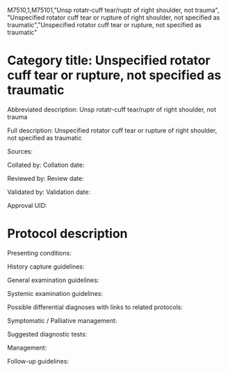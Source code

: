 M7510,1,M75101,"Unsp rotatr-cuff tear/ruptr of right shoulder, not trauma", "Unspecified rotator cuff tear or rupture of right shoulder, not specified as traumatic","Unspecified rotator cuff tear or rupture, not specified as traumatic"
# Category title: Unspecified rotator cuff tear or rupture, not specified as traumatic

Abbreviated description: Unsp rotatr-cuff tear/ruptr of right shoulder, not trauma

Full description: Unspecified rotator cuff tear or rupture of right shoulder, not specified as traumatic

Sources:

Collated by:
Collation date:

Reviewed by:
Review date:

Validated by:
Validation date:

Approval UID:

# Protocol description

Presenting conditions:

History capture guidelines:

General examination guidelines:

Systemic examination guidelines:

Possible differential diagnoses with links to related protocols:

Symptomatic / Palliative management:

Suggested diagnostic tests:

Management:

Follow-up guidelines:
